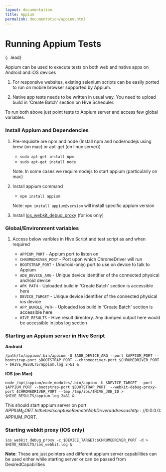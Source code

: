 ```yaml
---
layout: documentation
title: Appium
permalink: documentation/appium.html
---
```


# Running Appium Tests

{: .lead}

Appium can be used to execute tests on both web and native apps on Android and iOS devices 

1. For responsive websites, existing selenium scripts can be easily ported to run on 
mobile browser supported by Appium.

2. Native app tests needs to be written in usual way. You need to upload build in 'Create Batch' section on Hive Scheduler.

To run both above just point tests to Appium server and access few global variables.

### Install Appium and Dependencies
1. Pre-requisite are npm and node (Install npm and node/nodejs using brew (on mac) or apt-get (on linux server))
	
	* `sudo apt-get install npm`
	* `sudo apt-get install node`

	Note: In some cases we require nodejs to start appium (particularly on mac)

2. Install appium command

	* `npm install appium`

	Note: `npm install appium@version` will install specific appium version

3. Install [ios_webkit_debug_proxy](https://github.com/google/ios-webkit-debug-proxy) (for ios only)

### Global/Environment variables  
1. 	Access below varibles in Hive Script and test script as and when required

	* `APPIUM_PORT` - Appium port to listen on   
	* `CHROMEDRIVER_PORT` - Port upon which ChromeDriver will run
	* `BOOTSTRAP_PORT`  - (Android-only) port to use on device to talk to Appium
	* `ADB_DEVICE_ARG` - Unique device identifier of the connected physical android device
	* `APK_PATH` - Uploaded build in 'Create Batch' section is accessible here
	* `DEVICE_TARGET` - Unique device identifier of the connected physical ios device
	* `APP_BUNDLE_PATH` - Uploaded ios build in 'Create Batch' section is accessible here
	* `HIVE_RESULTS` - Hive result directory. Any dumped output here would be accessible in jobs log section

### Starting an Appium server in Hive Script

**Android**

	/path/to/appium/.bin/appium -U $ADB_DEVICE_ARG --port $APPIUM_PORT --bootstrap-port $BOOTSTRAP_PORT --chromedriver-port $CHROMEDRIVER_PORT > $HIVE_RESULTS/appium.log 2>&1 &

**IOS (on Mac)**

	node /opt/appium/node_modules/.bin/appium -U $DEVICE_TARGET --port $APPIUM_PORT --bootstrap-port $BOOTSTRAP_PORT  --webkit-debug-proxy-port $CHROMEDRIVER_PORT --tmp /tmp/ios/$HIVE_JOB_ID > $HIVE_RESULTS/appium.log 2>&1 &

This should start appium server on port $APPIUM_PORT. In the test script use RemoteWebDriver address as http://0.0.0.0:$APPIUM_PORT.

### Starting webkit proxy (IOS only)
	
	ios_webkit_debug_proxy -c $DEVICE_TARGET:$CHROMEDRIVER_PORT -d > $HIVE_RESULTS/ios_webkit.log &	

**Note**: These are just pointers and different appium server capabilities can be used either while starting server or can be passed from DesiredCapabilities